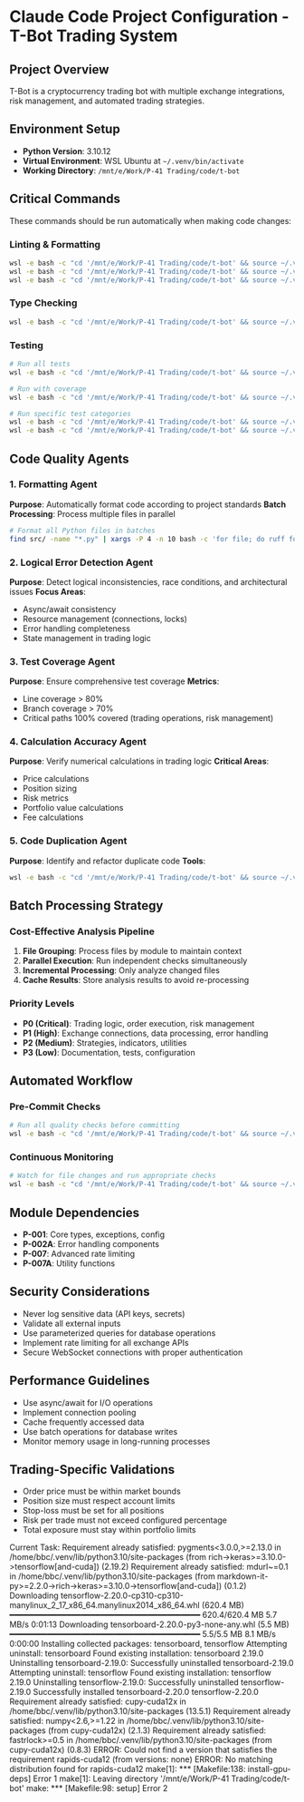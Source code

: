# Claude Code Project Configuration - T-Bot Trading System

## Project Overview
T-Bot is a cryptocurrency trading bot with multiple exchange integrations, risk management, and automated trading strategies.

## Environment Setup
- **Python Version**: 3.10.12
- **Virtual Environment**: WSL Ubuntu at `~/.venv/bin/activate`
- **Working Directory**: `/mnt/e/Work/P-41 Trading/code/t-bot`

## Critical Commands
These commands should be run automatically when making code changes:

### Linting & Formatting
```bash
wsl -e bash -c "cd '/mnt/e/Work/P-41 Trading/code/t-bot' && source ~/.venv/bin/activate && ruff check src/ --fix"
wsl -e bash -c "cd '/mnt/e/Work/P-41 Trading/code/t-bot' && source ~/.venv/bin/activate && ruff format src/"
wsl -e bash -c "cd '/mnt/e/Work/P-41 Trading/code/t-bot' && source ~/.venv/bin/activate && black src/ --line-length 100"
```

### Type Checking
```bash
wsl -e bash -c "cd '/mnt/e/Work/P-41 Trading/code/t-bot' && source ~/.venv/bin/activate && mypy src/ --ignore-missing-imports"
```

### Testing
```bash
# Run all tests
wsl -e bash -c "cd '/mnt/e/Work/P-41 Trading/code/t-bot' && source ~/.venv/bin/activate && pytest tests/ -v"

# Run with coverage
wsl -e bash -c "cd '/mnt/e/Work/P-41 Trading/code/t-bot' && source ~/.venv/bin/activate && pytest tests/ --cov=src --cov-report=html --cov-report=term"

# Run specific test categories
wsl -e bash -c "cd '/mnt/e/Work/P-41 Trading/code/t-bot' && source ~/.venv/bin/activate && pytest tests/unit/ -v"
wsl -e bash -c "cd '/mnt/e/Work/P-41 Trading/code/t-bot' && source ~/.venv/bin/activate && pytest tests/integration/ -v"
```

## Code Quality Agents

### 1. Formatting Agent
**Purpose**: Automatically format code according to project standards
**Batch Processing**: Process multiple files in parallel
```bash
# Format all Python files in batches
find src/ -name "*.py" | xargs -P 4 -n 10 bash -c 'for file; do ruff format "$file"; done' _
```

### 2. Logical Error Detection Agent
**Purpose**: Detect logical inconsistencies, race conditions, and architectural issues
**Focus Areas**:
- Async/await consistency
- Resource management (connections, locks)
- Error handling completeness
- State management in trading logic

### 3. Test Coverage Agent
**Purpose**: Ensure comprehensive test coverage
**Metrics**:
- Line coverage > 80%
- Branch coverage > 70%
- Critical paths 100% covered (trading operations, risk management)

### 4. Calculation Accuracy Agent
**Purpose**: Verify numerical calculations in trading logic
**Critical Areas**:
- Price calculations
- Position sizing
- Risk metrics
- Portfolio value calculations
- Fee calculations

### 5. Code Duplication Agent
**Purpose**: Identify and refactor duplicate code
**Tools**:
```bash
wsl -e bash -c "cd '/mnt/e/Work/P-41 Trading/code/t-bot' && source ~/.venv/bin/activate && pylint src/ --disable=all --enable=duplicate-code"
```

## Batch Processing Strategy

### Cost-Effective Analysis Pipeline
1. **File Grouping**: Process files by module to maintain context
2. **Parallel Execution**: Run independent checks simultaneously
3. **Incremental Processing**: Only analyze changed files
4. **Cache Results**: Store analysis results to avoid re-processing

### Priority Levels
- **P0 (Critical)**: Trading logic, order execution, risk management
- **P1 (High)**: Exchange connections, data processing, error handling
- **P2 (Medium)**: Strategies, indicators, utilities
- **P3 (Low)**: Documentation, tests, configuration

## Automated Workflow

### Pre-Commit Checks
```bash
# Run all quality checks before committing
wsl -e bash -c "cd '/mnt/e/Work/P-41 Trading/code/t-bot' && source ~/.venv/bin/activate && ./scripts/pre-commit-checks.sh"
```

### Continuous Monitoring
```bash
# Watch for file changes and run appropriate checks
wsl -e bash -c "cd '/mnt/e/Work/P-41 Trading/code/t-bot' && source ~/.venv/bin/activate && ./scripts/watch-and-check.sh"
```

## Module Dependencies
- **P-001**: Core types, exceptions, config
- **P-002A**: Error handling components
- **P-007**: Advanced rate limiting
- **P-007A**: Utility functions

## Security Considerations
- Never log sensitive data (API keys, secrets)
- Validate all external inputs
- Use parameterized queries for database operations
- Implement rate limiting for all exchange APIs
- Secure WebSocket connections with proper authentication

## Performance Guidelines
- Use async/await for I/O operations
- Implement connection pooling
- Cache frequently accessed data
- Use batch operations for database writes
- Monitor memory usage in long-running processes

## Trading-Specific Validations
- Order price must be within market bounds
- Position size must respect account limits
- Stop-loss must be set for all positions
- Risk per trade must not exceed configured percentage
- Total exposure must stay within portfolio limits


Current Task:
Requirement already satisfied: pygments<3.0.0,>=2.13.0 in /home/bbc/.venv/lib/python3.10/site-packages (from rich->keras>=3.10.0->tensorflow[and-cuda]) (2.19.2)
Requirement already satisfied: mdurl~=0.1 in /home/bbc/.venv/lib/python3.10/site-packages (from markdown-it-py>=2.2.0->rich->keras>=3.10.0->tensorflow[and-cuda]) (0.1.2)
Downloading tensorflow-2.20.0-cp310-cp310-manylinux_2_17_x86_64.manylinux2014_x86_64.whl (620.4 MB)
   ━━━━━━━━━━━━━━━━━━━━━━━━━━━━━━━━━━━━━━━━ 620.4/620.4 MB 5.7 MB/s  0:01:13
Downloading tensorboard-2.20.0-py3-none-any.whl (5.5 MB)
   ━━━━━━━━━━━━━━━━━━━━━━━━━━━━━━━━━━━━━━━━ 5.5/5.5 MB 8.1 MB/s  0:00:00
Installing collected packages: tensorboard, tensorflow
  Attempting uninstall: tensorboard
    Found existing installation: tensorboard 2.19.0
    Uninstalling tensorboard-2.19.0:
      Successfully uninstalled tensorboard-2.19.0
  Attempting uninstall: tensorflow
    Found existing installation: tensorflow 2.19.0
    Uninstalling tensorflow-2.19.0:
      Successfully uninstalled tensorflow-2.19.0
Successfully installed tensorboard-2.20.0 tensorflow-2.20.0
Requirement already satisfied: cupy-cuda12x in /home/bbc/.venv/lib/python3.10/site-packages (13.5.1)
Requirement already satisfied: numpy<2.6,>=1.22 in /home/bbc/.venv/lib/python3.10/site-packages (from cupy-cuda12x) (2.1.3)
Requirement already satisfied: fastrlock>=0.5 in /home/bbc/.venv/lib/python3.10/site-packages (from cupy-cuda12x) (0.8.3)
ERROR: Could not find a version that satisfies the requirement rapids-cuda12 (from versions: none)
ERROR: No matching distribution found for rapids-cuda12
make[1]: *** [Makefile:138: install-gpu-deps] Error 1
make[1]: Leaving directory '/mnt/e/Work/P-41 Trading/code/t-bot'
make: *** [Makefile:98: setup] Error 2